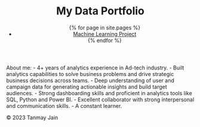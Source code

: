 <!DOCTYPE html>
<html>
  <head>
    <meta charset="utf-8">
    <title>Tanmay Jain | Data Professional</title>
    <link rel="stylesheet" href="{{ "/assets/css/main.css" | relative_url }}">
  </head>
  <body>
    <header>
      <h1>My Data Portfolio</h1>
      <nav>
        <ul>
          {% for page in site.pages %}
            <li><a href="https://github.com/tan1310/Data-Projects/blob/main/BABS%20502_Final_Tanmay.ipynb">Machine Learning Project</a></li>
          {% endfor %}
        </ul>
      </nav>
    </header>
    <main>
      About me:
      - 4+ years of analytics experience in Ad-tech industry.
      - Built analytics capabilities to solve business problems and drive strategic business decisions across teams.
      - Deep understanding of user and campaign data for generating actionable insights and build target audiences.
      - Strong dashboarding skills and proficient in analytics tools like SQL, Python and Power BI.
      - Excellent collaborator with strong interpersonal and communication skills. 
      - A constant learner. 
    </main>
    <footer>
      <p>&copy; 2023 Tanmay Jain</p>
    </footer>
  </body>
</html>



